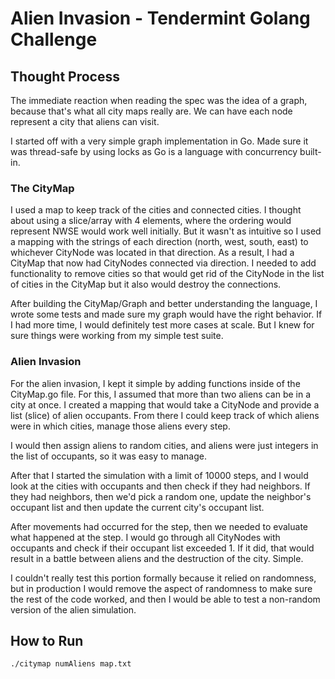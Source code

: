 # Alien Invasion - Tendermint Golang Challenge

## Thought Process

The immediate reaction when reading the spec was the idea of a graph, because that's what
all city maps really are. We can have each node represent a city that aliens can visit.

I started off with a very simple graph implementation in Go. Made sure it was thread-safe
by using locks as Go is a language with concurrency built-in.

### The CityMap

I used a map to keep track of the cities and connected cities. I thought about using a slice/array with 4 elements, where the ordering would represent NWSE would work well initially. But it wasn't as intuitive so I used a mapping with the strings of each direction (north, west, south, east) to whichever CityNode was located in that direction. As a result, I had a CityMap that now had CityNodes connected via direction. I needed to add functionality to remove cities so that would get rid of the CityNode in the list of cities in the CityMap but it also would destroy the connections.

After building the CityMap/Graph and better understanding the language, I wrote some tests and made sure my graph would have the right behavior. If I had more time, I would definitely test more cases at scale. But I knew for sure things were working from my simple test suite.

### Alien Invasion

For the alien invasion, I kept it simple by adding functions inside of the CityMap.go file. For this, I assumed that more than two aliens can be in a city at once. I created a mapping that would take a CityNode and provide a list (slice) of alien occupants. From there I could keep track of which aliens were in which cities, manage those aliens every step.

I would then assign aliens to random cities, and aliens were just integers in the list of occupants, so it was easy to manage.

After that I started the simulation with a limit of 10000 steps, and I would look at the cities with occupants and then check if they had neighbors. If they had neighbors, then we'd pick a random one, update the neighbor's occupant list and then update the current city's occupant list.

After movements had occurred for the step, then we needed to evaluate what happened at the step. I would go through all CityNodes with occupants and check if their occupant list exceeded 1. If it did, that would result in a battle between aliens and the destruction of the city. Simple.

I couldn't really test this portion formally because it relied on randomness, but in production I would remove the aspect of randomness to make sure the rest of the code worked, and then I would be able to test a non-random version of the alien simulation.

## How to Run

`./citymap numAliens map.txt`
